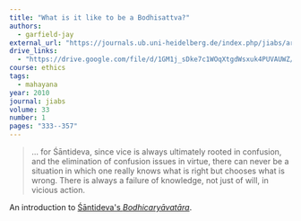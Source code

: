 ```yaml
---
title: "What is it like to be a Bodhisattva?"
authors:
  - garfield-jay
external_url: "https://journals.ub.uni-heidelberg.de/index.php/jiabs/article/view/9285"
drive_links:
  - "https://drive.google.com/file/d/1GM1j_sDke7c1WOqXtgdWsxuk4PUVAUWZ/view?usp=drivesdk"
course: ethics
tags:
  - mahayana
year: 2010
journal: jiabs
volume: 33
number: 1
pages: "333--357"
---
```


> … for Śāntideva, since vice is always ultimately rooted in confusion, and the elimination of confusion issues in virtue, there can never be a situation in which one really knows what is right but chooses what is wrong. There is always a failure of knowledge, not just of will, in vicious action.

An introduction to [Śāntideva's *Bodhicaryāvatāra*](/content/canon/bodhisattvacaryavatara_santideva).
